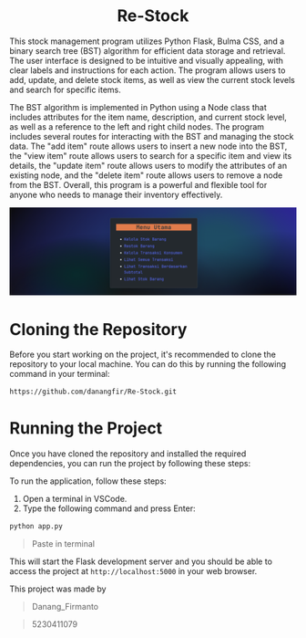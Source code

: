 <h1 style="text-align: center; font-size: 2em;">Re-Stock</h1>

This stock management program utilizes Python Flask, Bulma CSS, and a binary search tree (BST) algorithm for efficient data storage and retrieval. The user interface is designed to be intuitive and visually appealing, with clear labels and instructions for each action. The program allows users to add, update, and delete stock items, as well as view the current stock levels and search for specific items.

The BST algorithm is implemented in Python using a Node class that includes attributes for the item name, description, and current stock level, as well as a reference to the left and right child nodes. The program includes several routes for interacting with the BST and managing the stock data. The "add item" route allows users to insert a new node into the BST, the "view item" route allows users to search for a specific item and view its details, the "update item" route allows users to modify the attributes of an existing node, and the "delete item" route allows users to remove a node from the BST. Overall, this program is a powerful and flexible tool for anyone who needs to manage their inventory effectively.

![Alt text](/img/gambar1.png)

# Cloning the Repository

Before you start working on the project, it's recommended to clone the repository to your local machine. You can do this by running the following command in your terminal:

```bash
https://github.com/danangfir/Re-Stock.git
```
# Running the Project

Once you have cloned the repository and installed the required dependencies, you can run the project by following these steps:

To run the application, follow these steps:

1. Open a terminal in VSCode.
2. Type the following command and press Enter:
```bash
python app.py 
```
>Paste in terminal 

This will start the Flask development server and you should be able to access the project at `http://localhost:5000` in your web browser.

This project was made by 
>Danang_Firmanto

>5230411079

